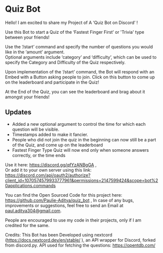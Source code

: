 # Quiz Bot
Hello! I am excited to share my Project of A ‘Quiz Bot on Discord’ !

Use this Bot to start a Quiz of the ‘Fastest Finger First’ or 'Trivia' type between your friends! 

Use the ‘/start’ command and specify the number of questions you would like in the ‘amount’ argument. <br>
Optional arguments include ‘category’ and ‘difficulty’, which can be used to specify the Category and Difficulty of the Quiz respectively. 

Upon implementation of the ‘/start’ command, the Bot will respond with an Embed with a Button asking people to join. Click on this button to come up on the leaderboard and participate in the Quiz!

At the End of the Quiz, you can see the leaderboard and brag about it amongst your friends!

## **__Updates__** <br>
<ul>
<li>Added a new optional argument to control the time for which each question will be visible. </li>
<li>Timestamps added to make it fancier.</li>
<li>People who did not join the quiz in the beginning can now still be a part of the Quiz, and come up on the leaderboard</li>
<li>Fastest Finger Type Quiz will now end only when someone answers correctly, or the time ends</li>
</ul>



Use it here: https://discord.gg/qfYzANBgGA , <br> 
Or add it to your own server using this link: https://discord.com/api/oauth2/authorize?client_id=1070574579933777961&permissions=2147599424&scope=bot%20applications.commands



You can find the Open Sourced Code for this project here: https://github.com/Paulie-Aditya/quiz_bot , In case of any bugs, improvements or suggestions, feel free to send an Email at paul.aditya304@gmail.com.

People are encouraged to use my code in their projects, only if I am credited for the same. 

Credits:
This Bot has been Developed using nextcord (https://docs.nextcord.dev/en/stable/ ), an API wrapper for Discord, forked from discord.py.
API used for fetching the questions: https://opentdb.com/

